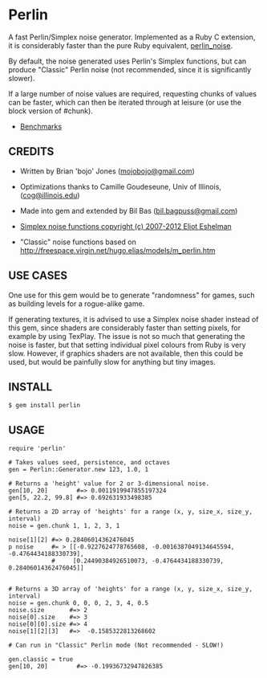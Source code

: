 Perlin
======

A fast Perlin/Simplex noise generator.
Implemented as a Ruby C extension, it is considerably faster than the pure Ruby equivalent, [perlin_noise](https://github.com/junegunn/perlin_noise).

By default, the noise generated uses Perlin's Simplex functions, but can produce "Classic" Perlin noise
(not recommended, since it is significantly slower).

If a large number of noise values are required, requesting chunks of values can be faster, which can then be iterated
through at leisure (or use the block version of #chunk).

- [Benchmarks](https://github.com/Spooner/ruby-perlin/blob/master/bench/benchmarks.txt)

CREDITS
-------

- Written by Brian 'bojo' Jones (mojobojo@gmail.com)
- Optimizations thanks to Camille Goudeseune, Univ of Illinois, (cog@illinois.edu)
- Made into gem and extended by Bil Bas (bil.bagpuss@gmail.com)

- [Simplex noise functions copyright (c) 2007-2012 Eliot Eshelman](http://www.6by9.net/b/2012/02/03/simplex-noise-for-c-and-python)
- "Classic" noise functions based on http://freespace.virgin.net/hugo.elias/models/m_perlin.htm

USE CASES
---------

One use for this gem would be to generate "randomness" for games, such as building levels for a rogue-alike game.

If generating textures, it is advised to use a Simplex noise shader instead of this gem, since shaders are considerably
faster than setting pixels, for example by using TexPlay. The issue is not so much that generating the noise is faster,
but that setting individual pixel colours from Ruby is very slow. However, if graphics shaders are not available, then
this could be used, but would be painfully slow for anything but tiny images.

INSTALL
-------

    $ gem install perlin

USAGE
-----

    require 'perlin'

    # Takes values seed, persistence, and octaves
    gen = Perlin::Generator.new 123, 1.0, 1

    # Returns a 'height' value for 2 or 3-dimensional noise.
    gen[10, 20]        #=> 0.0011919947855197324
    gen[5, 22.2, 99.8] #=> 0.692631933498385

    # Returns a 2D array of 'heights' for a range (x, y, size_x, size_y, interval)
    noise = gen.chunk 1, 1, 2, 3, 1

    noise[1][2] #=> 0.28406014362476045
    p noise     #= > [[-0.9227624778765608, -0.0016387049134645594, -0.4764434188330739],
                #     [0.24490384926510073, -0.4764434188330739, 0.28406014362476045]]


    # Returns a 3D array of 'heights' for a range (x, y, size_x, size_y, interval)
    noise = gen.chunk 0, 0, 0, 2, 3, 4, 0.5
    noise.size       #=> 2
    noise[0].size    #=> 3
    noise[0][0].size #=> 4
    noise[1][2][3]   #=>  -0.1585322813268602

    # Can run in "Classic" Perlin mode (Not recommended - SLOW!)

    gen.classic = true
    gen[10, 20]        #=> -0.19936732947826385
